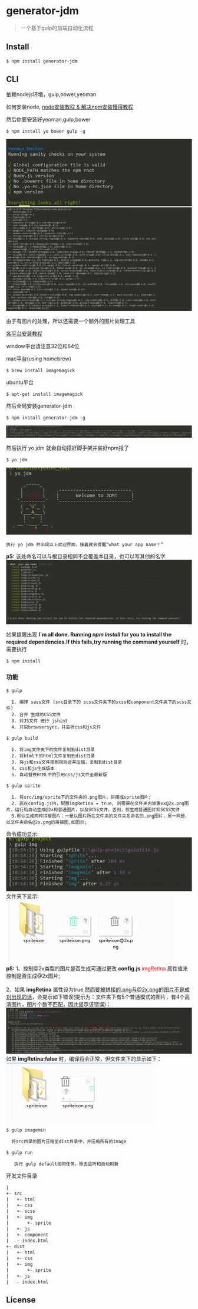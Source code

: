 # generator-jdm

> 一个基于gulp的前端自动化流程




## Install

```
$ npm install generator-jdm
```


## CLI
依赖nodejs环境，gulp,bower,yeoman

如何安装node, [node安装教程 & 解决npm安装慢得教程](http://fengmk2.com/blog/2014/03/node-env-and-faster-npm.html)

然后你要安装好yeoman,gulp,bower
```
$ npm install yo bower gulp -g
```
<img src="img/yoDoctor.png"></img>
<img src="img/yodone.png" alt="全局yo 安装"></img>

由于有图片的处理，所以还需要一个额外的图片处理工具

[各平台安装教程](http://www.imagemagick.org/script/binary-releases.php) 

window平台请注意32位和64位

mac平台(using homebrew)

```
$ brew install imagemagick

```
ubuntu平台

```
$ apt-get install imagemagick
```

然后全局安装generator-jdm
 
```
$ npm install generator-jdm -g
```
<img src="img/generator-jdm.png"></img>

然后执行 yo jdm  就会自动搭好脚手架并装好npm报了

```
$ yo jdm
```
<img src="img/welcome.png" alt="yo success!">


```
执行 yo jdm 并出现以上欢迎界面，接着就会提醒“what your app name？”
```
<b>pS:</b> 
     该处命名可以与根目录相同不会覆盖本目录，也可以写其他的名字
<img src="img/yoJdm.png"></img>

如果提醒出现
<b>I`m all done. Running <i>npm install</i> 
for you to install the required dependencies.If this fails,try running the command yourself</b>
      时，需要执行

```
$ npm install 
```

### 功能
```
$ gulp
```

      1. 编译 sass文件 (src目录下的 scss文件夹下的scss和component文件夹下的scss文件)
      2. 合并 生成的CSS文件
      3. 对JS文件 进行 jshint
      4. 开启browsersync，并监听css和js文件

```
$ gulp build
```

      1. 将img文件夹下的文件复制到dist目录
      2. 将html下的html文件复制到dist目录
      3. 将js和css文件按照规则合并压缩，复制到dist目录
      4. css和js生成版本
      5. 自动替换HTML中的引用css/js文件至最新版

```
$ gulp sprite
```
      1. 将src/img/sprite下的文件夹的.png图片，拼接成sprite图片;
      2. 若在config.js内，配置imgRetina = true, 则需要在文件夹内放置xx@2x.png图片，运行后自动生成@2x和普通图片，以及SCSS文件，否则，仅生成普通图片和SCSS文件
      3.默认生成两种拼接图片：一是以图片所在文件夹的文件夹名命名的.png图片，另一种是，以文件夹命名@2x.png的拼接图,如图示;	
      
命令成功显示:	
<br>
<img src="img/img.png" alt=""></img><br>
文件夹下显示:
<br>
<img src="img/gulp_img.png" alt="生成图片"></img>
<br>
<b>pS:</b>
      1、控制@2x类型的图片是否生成可通过更改
<strong>config.js</strong><font color="red"> imgRetina</font>
      属性值来控制是否生成@2x图片;
      <br/>       
      2、如果  <b>imgRetina</b>  属性设为true,然而要被拼接的.png与@2x.png的图片不是成对出现的话，会提示如下错误(提示为：文件夹下有5个普通模式的图片，有4个高清图片，图片个数不匹配，因此提示该错误)：
      <br/>
<img src="img/imgRetina.png" alt="imgRetina为true时的错误提示">
      <br>
      如果    <b>imgRetina:false</b>  时，编译将会正常，但文件夹下的显示如下：
      <br>
<img src="img/imgRetina_false.png" alt="imgRetina为false时结果"> 

```
$ gulp imagemin
```
      将src目录的图片压缩至dist目录中，并压缩所有的image

```
$ gulp run
```

       执行 gulp default相同任务，除去监听和自动刷新
 
开发文件目录

```
|
+- src
|   +- html
|   +- css
|   +- scss
|   +- img
|       +- sprite
|   +- js
|   +- component
|   - index.html
+- dist
|   +- html
|   +- css
|   +- img
|       +- sprite
|   +- js
|   - index.html
```

## License

